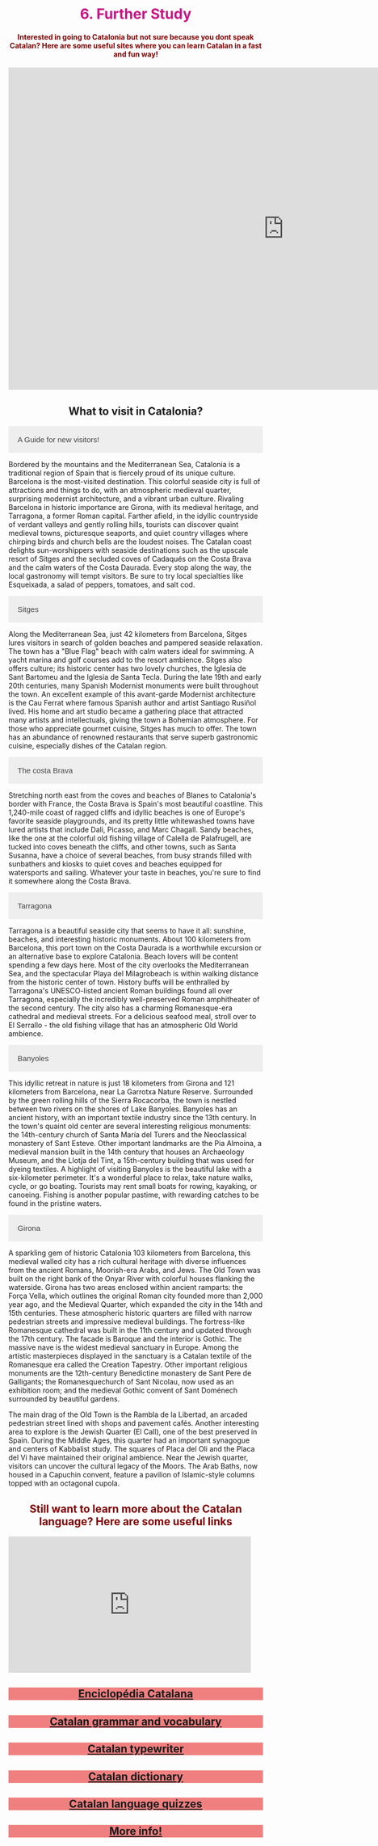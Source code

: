 <h1 style="color:mediumvioletred;" align="center">6. Further Study</h1>

<h4 style="color:maroon;" align="center">Interested in going to Catalonia but not sure because you dont speak Catalan? Here are some useful sites where you can learn Catalan in a fast and fun way!</h4>

<iframe src="https://h5p.org/h5p/embed/475462" width="1090" height="638" frameborder="0" allowfullscreen="allowfullscreen"></iframe><script src="https://h5p.org/sites/all/modules/h5p/library/js/h5p-resizer.js" charset="UTF-8"></script>




<html>
<head>
<meta name="viewport" content="width=device-width, initial-scale=1">
<style>
.accordion {
  background-color: #eee;
  color: #444;
  cursor: pointer;
  padding: 18px;
  width: 100%;
  border: none;
  text-align: left;
  outline: none;
  font-size: 15px;
  transition: 0.4s;
}

.active, .accordion:hover {
  background-color: #ccc; 
}

.panel {
  padding: 0 18px;
  display: none;
  background-color: white;
  overflow: hidden;
}
</style>
</head>
<body>

<center><h2>What to visit in Catalonia?</h2></center>

<button class="accordion">A Guide for new visitors!</button>
<div class="panel">
  <p>Bordered by the mountains and the Mediterranean Sea, Catalonia is a traditional region of Spain that is fiercely proud of its unique culture. Barcelona is the most-visited destination. This colorful seaside city is full of attractions and things to do, with an atmospheric medieval quarter, surprising modernist architecture, and a vibrant urban culture. Rivaling Barcelona in historic importance are Girona, with its medieval heritage, and Tarragona, a former Roman capital. Farther afield, in the idyllic countryside of verdant valleys and gently rolling hills, tourists can discover quaint medieval towns, picturesque seaports, and quiet country villages where chirping birds and church bells are the loudest noises. The Catalan coast delights sun-worshippers with seaside destinations such as the upscale resort of Sitges and the secluded coves of Cadaqués on the Costa Brava and the calm waters of the Costa Daurada. Every stop along the way, the local gastronomy will tempt visitors. Be sure to try local specialties like Esqueixada, a salad of peppers, tomatoes, and salt cod.</p></div>

<button class="accordion">Sitges</button>
<div class="panel">
  <p>Along the Mediterranean Sea, just 42 kilometers from Barcelona, Sitges lures visitors in search of golden beaches and pampered seaside relaxation. The town has a "Blue Flag" beach with calm waters ideal for swimming. A yacht marina and golf courses add to the resort ambience. Sitges also offers culture; its historic center has two lovely churches, the Iglesia de Sant Bartomeu and the Iglesia de Santa Tecla. During the late 19th and early 20th centuries, many Spanish Modernist monuments were built throughout the town. An excellent example of this avant-garde Modernist architecture is the Cau Ferrat where famous Spanish author and artist Santiago Rusiñol lived. His home and art studio became a gathering place that attracted many artists and intellectuals, giving the town a Bohemian atmosphere. For those who appreciate gourmet cuisine, Sitges has much to offer. The town has an abundance of renowned restaurants that serve superb gastronomic cuisine, especially dishes of the Catalan region.</p></div>

<button class="accordion">The costa Brava</button>
<div class="panel">
  <p>Stretching north east from the coves and beaches of Blanes to Catalonia's border with France, the Costa Brava is Spain's most beautiful coastline. This 1,240-mile coast of ragged cliffs and idyllic beaches is one of Europe's favorite seaside playgrounds, and its pretty little whitewashed towns have lured artists that include Dali, Picasso, and Marc Chagall. Sandy beaches, like the one at the colorful old fishing village of Calella de Palafrugell, are tucked into coves beneath the cliffs, and other towns, such as Santa Susanna, have a choice of several beaches, from busy strands filled with sunbathers and kiosks to quiet coves and beaches equipped for watersports and sailing. Whatever your taste in beaches, you're sure to find it somewhere along the Costa Brava.</p></div>
  

<button class="accordion">Tarragona</button>
<div class="panel">
  <p>Tarragona is a beautiful seaside city that seems to have it all: sunshine, beaches, and interesting historic monuments. About 100 kilometers from Barcelona, this port town on the Costa Daurada is a worthwhile excursion or an alternative base to explore Catalonia. Beach lovers will be content spending a few days here. Most of the city overlooks the Mediterranean Sea, and the spectacular Playa del Milagrobeach is within walking distance from the historic center of town. History buffs will be enthralled by Tarragona's UNESCO-listed ancient Roman buildings found all over Tarragona, especially the incredibly well-preserved Roman amphitheater of the second century. The city also has a charming Romanesque-era cathedral and medieval streets. For a delicious seafood meal, stroll over to El Serrallo - the old fishing village that has an atmospheric Old World ambience.</p></div>
  

<button class="accordion">Banyoles</button>
<div class="panel">
  <p>This idyllic retreat in nature is just 18 kilometers from Girona and 121 kilometers from Barcelona, near La Garrotxa Nature Reserve. Surrounded by the green rolling hills of the Sierra Rocacorba, the town is nestled between two rivers on the shores of Lake Banyoles. Banyoles has an ancient history, with an important textile industry since the 13th century. In the town's quaint old center are several interesting religious monuments: the 14th-century church of Santa María del Turers and the Neoclassical monastery of Sant Esteve. Other important landmarks are the Pia Almoina, a medieval mansion built in the 14th century that houses an Archaeology Museum, and the Llotja del Tint, a 15th-century building that was used for dyeing textiles. A highlight of visiting Banyoles is the beautiful lake with a six-kilometer perimeter. It's a wonderful place to relax, take nature walks, cycle, or go boating. Tourists may rent small boats for rowing, kayaking, or canoeing. Fishing is another popular pastime, with rewarding catches to be found in the pristine waters.</p></div>
  
<button class="accordion">Girona</button>
<div class="panel">
  <p>A sparkling gem of historic Catalonia 103 kilometers from Barcelona, this medieval walled city has a rich cultural heritage with diverse influences from the ancient Romans, Moorish-era Arabs, and Jews. The Old Town was built on the right bank of the Onyar River with colorful houses flanking the waterside. Girona has two areas enclosed within ancient ramparts: the Força Vella, which outlines the original Roman city founded more than 2,000 year ago, and the Medieval Quarter, which expanded the city in the 14th and 15th centuries. These atmospheric historic quarters are filled with narrow pedestrian streets and impressive medieval buildings. The fortress-like Romanesque cathedral was built in the 11th century and updated through the 17th century. The facade is Baroque and the interior is Gothic. The massive nave is the widest medieval sanctuary in Europe. Among the artistic masterpieces displayed in the sanctuary is a Catalan textile of the Romanesque era called the Creation Tapestry. Other important religious monuments are the 12th-century Benedictine monastery de Sant Pere de Galligants; the Romanesquechurch of Sant Nicolau, now used as an exhibition room; and the medieval Gothic convent of Sant Doménech surrounded by beautiful gardens.

The main drag of the Old Town is the Rambla de la Libertad, an arcaded pedestrian street lined with shops and pavement cafés. Another interesting area to explore is the Jewish Quarter (El Call), one of the best preserved in Spain. During the Middle Ages, this quarter had an important synagogue and centers of Kabbalist study. The squares of Placa del Oli and the Placa del Vi have maintained their original ambience. Near the Jewish quarter, visitors can uncover the cultural legacy of the Moors. The Arab Baths, now housed in a Capuchin convent, feature a pavilion of Islamic-style columns topped with an octagonal cupola.</p></div>
  

<script>
var acc = document.getElementsByClassName("accordion");
var i;

for (i = 0; i < acc.length; i++) {
  acc[i].addEventListener("click", function() {
    this.classList.toggle("active");
    var panel = this.nextElementSibling;
    if (panel.style.display === "block") {
      panel.style.display = "none";
    } else {
      panel.style.display = "block";
    }
  });
}
</script>

</body>
</html>


<h2 style="color:maroon;" align="center">Still want to learn more about the Catalan language? Here are some useful links</h2>

<iframe src="https://giphy.com/embed/3ohze0rInvQnLY7ghW" width="480" height="270" frameBorder="0" class="giphy-embed" allowFullScreen></iframe>


<center><h2 style="background-color:lightcoral;"><a href="http://www.diccionari.cat">Enciclopédia Catalana</a></h2></center>

<center><h2 style="background-color:lightcoral;"><a href="http://mylanguages.org/learn_catalan.php">Catalan grammar and vocabulary</a></h2></center>

<center><h2 style="background-color:lightcoral;"><a href="https://dictionary.cambridge.org/dictionary/english-catalan/typewriter"> Catalan typewriter</a></h2></center>

<center><h2 style="background-color:lightcoral;"><a href="http://www.etranslator.ro/catalan-english-online-dictionary.php">Catalan dictionary</a></h2></center>

<center><h2 style="background-color:lightcoral;"><a href="https://www.transparent.com/learn-catalan/quizzes/lotw-quizzes/">Catalan language quizzes</a></h2></center>

<center><h2 style="background-color:lightcoral;"><a href="https://www.bbc.co.uk/news/world-europe-20345071">More info!</a></h2></center>



